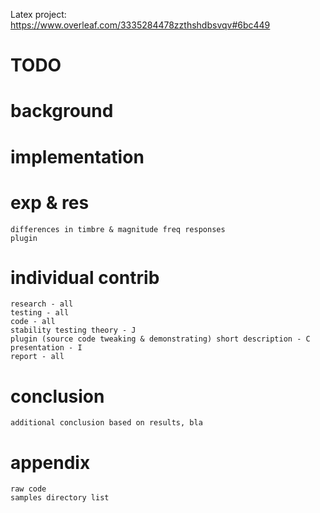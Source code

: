 Latex project:
https://www.overleaf.com/3335284478zzthshdbsvqv#6bc449

# TODO
# background
	
# implementation
	
# exp & res
	differences in timbre & magnitude freq responses
 	plugin
  
# individual contrib
	research - all
	testing - all
	code - all
	stability testing theory - J
	plugin (source code tweaking & demonstrating) short description - C
	presentation - I
	report - all

# conclusion
	additional conclusion based on results, bla

# appendix
	raw code
	samples directory list
	





